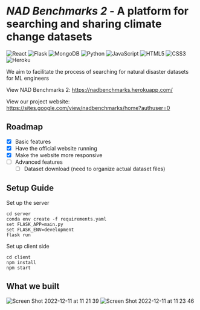 # *NAD Benchmarks 2*  - A platform for searching and sharing climate change datasets
![React](https://img.shields.io/badge/react-%2320232a.svg?style=for-the-badge&logo=react&logoColor=%2361DAFB)
![Flask](https://img.shields.io/badge/flask-%23000.svg?style=for-the-badge&logo=flask&logoColor=white)
![MongoDB](https://img.shields.io/badge/MongoDB-%234ea94b.svg?style=for-the-badge&logo=mongodb&logoColor=white)
![Python](https://img.shields.io/badge/python-3670A0?style=for-the-badge&logo=python&logoColor=ffdd54)
![JavaScript](https://img.shields.io/badge/javascript-%23323330.svg?style=for-the-badge&logo=javascript&logoColor=%23F7DF1E)
![HTML5](https://img.shields.io/badge/html5-%23E34F26.svg?style=for-the-badge&logo=html5&logoColor=white)
![CSS3](https://img.shields.io/badge/css3-%231572B6.svg?style=for-the-badge&logo=css3&logoColor=white)
![Heroku](https://img.shields.io/badge/heroku-%23430098.svg?style=for-the-badge&logo=heroku&logoColor=white)

We aim to facilitate the process of searching for natural disaster datasets for ML engineers

View NAD Benchmarks 2: https://nadbenchmarks.herokuapp.com/

View our project website: https://sites.google.com/view/nadbenchmarks/home?authuser=0





## Roadmap

- [x] Basic features
- [x] Have the official website running
- [x] Make the website more responsive
- [ ] Advanced features
    - [ ] Dataset download (need to organize actual dataset files)

## Setup Guide
Set up the server

```
cd server
conda env create -f requirements.yaml
set FLASK_APP=main.py
set FLASK_ENV=development
flask run
```

Set up client side

```
cd client
npm install
npm start
```


## What we built


![Screen Shot 2022-12-11 at 11 21 39](https://user-images.githubusercontent.com/82932047/206915480-ae60ad4a-fd9a-46eb-b7e8-892543aa745a.png)
![Screen Shot 2022-12-11 at 11 23 46](https://user-images.githubusercontent.com/82932047/206915620-affad5d5-f129-4eb8-9fe6-84676a39972a.png)


